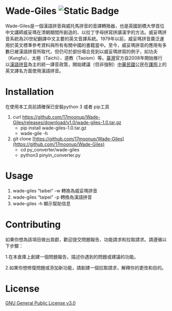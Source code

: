 # Wade-Giles              ![Static Badge](https://img.shields.io/badge/version-v1.0-blue)

Wade-Giles是一個漢語拼音與威托馬拼音的音譯轉換器，也是英國劍橋大學首位中文講師威妥瑪在清朝期間所創造的、以拉丁字母拼寫拼讀漢字的方法。威妥瑪拼音系統為20世紀翻譯中文主要的英文音譯系統。1979年以前，威妥瑪拼音廣泛運用於英文標準參考資料與所有有關中國的書籍當中。至今，威妥瑪拼音的應用有多數已被漢語拼音所取代，但仍可於部份場合見到以威妥瑪拼寫的例子，如功夫（Kungfu）、太極（Taichi）、道教（Taoism）等。[臺灣](https://zh.wikipedia.org/wiki/臺灣)官方自2008年開始推行以[漢語拼音](https://zh.wikipedia.org/wiki/漢語拼音)為主的統一譯音政策，開始建議（但非強制）[中華民國](https://zh.wikipedia.org/wiki/中華民國)公民在[護照](https://zh.wikipedia.org/wiki/護照)上的英文譯名方面使用漢語拼音。

# Installation

在使用本工具前請確保已安裝python 3 或者 pip工具

1. curl https://github.com/17moonup/Wade-Giles/releases/download/v1.0/wade-giles-1.0.tar.gz
    - pip install wade-giles-1.0.tar.gz 
    - wade-gile -h
2. git clone [https://github.com/17moonup/Wade-Giles](https://github.com/17moonup/Wade-Giles)
    - cd py_converter/wade-giles
    - python3 pinyin_converter.py

# Usage

1. wade-giles “taibei” -w 轉換為威妥瑪拼音
2. wade-giles “taipei” -p 轉換為漢語拼音
3. wade-giles -h 顯示幫助信息

# Contributing

如果你想為該項目做出貢獻，歡迎提交問題報告、功能請求和拉取請求。請遵循以下步驟：

1.在本倉庫上創建一個問題報告，描述你遇到的問題或建議的功能。

2.如果你想修復問題或添加新功能，請創建一個拉取請求，解釋你的更改和目的。

# License
[GNU General Public License v3.0](https://github.com/17moonup/Wade-Giles/edit/main/LICENSE)
